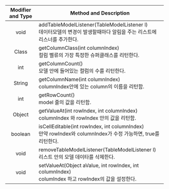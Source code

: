 |Modifier and Type|Method and Description|
|:---:|---|
|void|addTableModelListener(TableModelListener l)<br>데이터모델의 변경이 발생할때마다 알림을 주는 리스트에 리스너를 추가한다.|
|Class|getColumnClass(int columnIndex)<br>컬럼 벨류의 가장 특정한 슈퍼클래스를 리턴한다.|
|int|getColumnCount()<br>모델 안에 들어있는 컬럼의 수를 리턴한다.|
|String|getColumnName(int columnIndex)<br>columnIndex안에 있는 column의 이름을 리턴함.|
|int|getRowCount()<br>model 줄의 값을 리턴함.|
|Object|getValueAt(int rowIndex, int columnIndex)<br>columnIndex 와 rowIndex 안의 값을 리턴함.|
|boolean|isCellEditable(int rowIndex, int columnIndex)<br>만약 rowIndex와 columnIndex가 수정 가능하면, true를 리턴한다.|
|void|removeTableModelListener(TableModelListener l)<br>리스트 안의 모델 데이타를 삭제한다.|
|void|setValueAt(Object aValue, int rowIndex, int columnIndex)<br>columIndex 하고 rowIndex의 값을 설정한다.|
